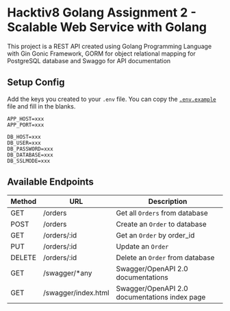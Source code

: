 # Hacktiv8 Golang Assignment 2 - Scalable Web Service with Golang

This project is a REST API created using Golang Programming Language with Gin Gonic Framework, GORM for object relational mapping for PostgreSQL database and Swaggo for API documentation

## Setup Config

Add the keys you created to your `.env` file. You can copy the [`.env.example`](.env.example) file and fill in the blanks.

```
APP_HOST=xxx
APP_PORT=xxx

DB_HOST=xxx
DB_USER=xxx
DB_PASSWORD=xxx
DB_DATABASE=xxx
DB_SSLMODE=xxx
```

## Available Endpoints

|  Method | URL | Description |
| ------------ | ------------ | ------------ |
| GET | /orders  | Get all `Orders` from database |
| POST | /orders  | Create an `Order` to database |
| GET | /orders/:id | Get an `Order` by order_id |
| PUT | /orders/:id | Update an `Order`  |
| DELETE | /orders/:id | Delete an `Order` from database |
| GET | /swagger/*any | Swagger/OpenAPI 2.0 documentations |
| GET | /swagger/index.html | Swagger/OpenAPI 2.0 documentations index page |
